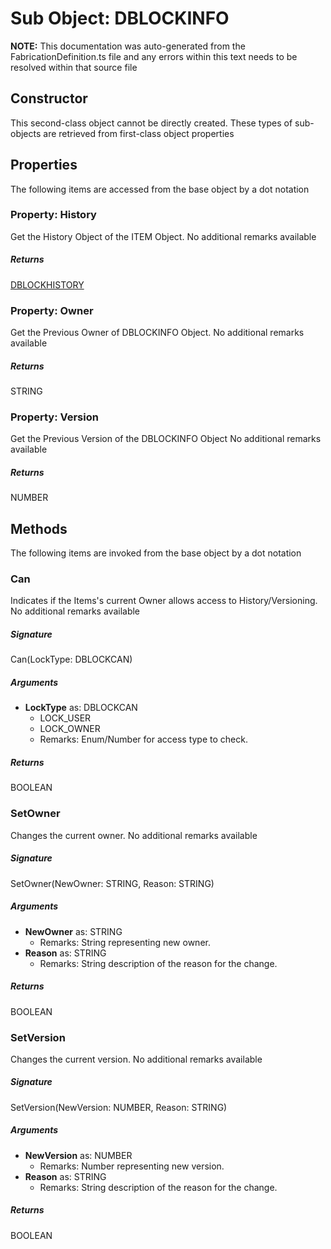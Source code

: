 # Sub Object: DBLOCKINFO
**NOTE:** This documentation was auto-generated from the FabricationDefinition.ts file and any errors within this text needs to be resolved within that source file
## Constructor
This second-class object cannot be directly created. These types of sub-objects are retrieved from first-class object properties
## Properties
The following items are accessed from the base object by a dot notation
### Property: History
Get the History Object of the ITEM Object.
No additional remarks available
##### Returns
[DBLOCKHISTORY](https://github.com/AgileBIM/FabCOD/blob/main/docs/wiki/DBLOCKHISTORY-SubObject.md)
### Property: Owner
Get the Previous Owner of DBLOCKINFO Object.
No additional remarks available
##### Returns
STRING
### Property: Version
Get the Previous Version of the DBLOCKINFO Object
No additional remarks available
##### Returns
NUMBER
## Methods
The following items are invoked from the base object by a dot notation
### Can
Indicates if the Items's current Owner allows access to History/Versioning.
No additional remarks available
##### Signature
Can(LockType: DBLOCKCAN)
##### Arguments
- **LockType** as: DBLOCKCAN
  - LOCK_USER
  - LOCK_OWNER
  - Remarks: Enum/Number for access type to check.
##### Returns
BOOLEAN
### SetOwner
Changes the current owner.
No additional remarks available
##### Signature
SetOwner(NewOwner: STRING, Reason: STRING)
##### Arguments
- **NewOwner** as: STRING
  - Remarks: String representing new owner.
- **Reason** as: STRING
  - Remarks: String description of the reason for the change.
##### Returns
BOOLEAN
### SetVersion
Changes the current version.
No additional remarks available
##### Signature
SetVersion(NewVersion: NUMBER, Reason: STRING)
##### Arguments
- **NewVersion** as: NUMBER
  - Remarks: Number representing new version.
- **Reason** as: STRING
  - Remarks: String description of the reason for the change.
##### Returns
BOOLEAN
